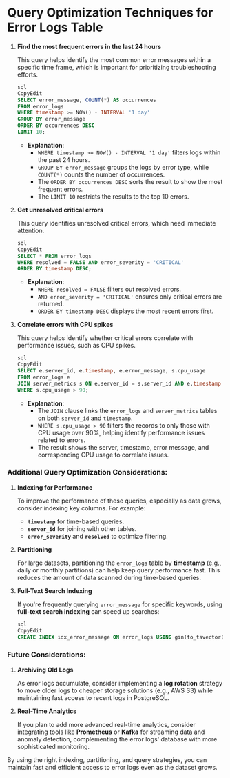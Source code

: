 # Query Optimization Techniques for Error Logs Table

1. **Find the most frequent errors in the last 24 hours**
    
    This query helps identify the most common error messages within a specific time frame, which is important for prioritizing troubleshooting efforts.
    
    ```sql
    sql
    CopyEdit
    SELECT error_message, COUNT(*) AS occurrences
    FROM error_logs
    WHERE timestamp >= NOW() - INTERVAL '1 day'
    GROUP BY error_message
    ORDER BY occurrences DESC
    LIMIT 10;
    
    ```
    
    - **Explanation**:
        - `WHERE timestamp >= NOW() - INTERVAL '1 day'` filters logs within the past 24 hours.
        - `GROUP BY error_message` groups the logs by error type, while `COUNT(*)` counts the number of occurrences.
        - The `ORDER BY occurrences DESC` sorts the result to show the most frequent errors.
        - The `LIMIT 10` restricts the results to the top 10 errors.
2. **Get unresolved critical errors**
    
    This query identifies unresolved critical errors, which need immediate attention.
    
    ```sql
    sql
    CopyEdit
    SELECT * FROM error_logs
    WHERE resolved = FALSE AND error_severity = 'CRITICAL'
    ORDER BY timestamp DESC;
    
    ```
    
    - **Explanation**:
        - `WHERE resolved = FALSE` filters out resolved errors.
        - `AND error_severity = 'CRITICAL'` ensures only critical errors are returned.
        - `ORDER BY timestamp DESC` displays the most recent errors first.
3. **Correlate errors with CPU spikes**
    
    This query helps identify whether critical errors correlate with performance issues, such as CPU spikes.
    
    ```sql
    sql
    CopyEdit
    SELECT e.server_id, e.timestamp, e.error_message, s.cpu_usage
    FROM error_logs e
    JOIN server_metrics s ON e.server_id = s.server_id AND e.timestamp = s.timestamp
    WHERE s.cpu_usage > 90;
    
    ```
    
    - **Explanation**:
        - The `JOIN` clause links the `error_logs` and `server_metrics` tables on both `server_id` and `timestamp`.
        - `WHERE s.cpu_usage > 90` filters the records to only those with CPU usage over 90%, helping identify performance issues related to errors.
        - The result shows the server, timestamp, error message, and corresponding CPU usage to correlate issues.

### **Additional Query Optimization Considerations**:

1. **Indexing for Performance**
    
    To improve the performance of these queries, especially as data grows, consider indexing key columns. For example:
    
    - **`timestamp`** for time-based queries.
    - **`server_id`** for joining with other tables.
    - **`error_severity`** and **`resolved`** to optimize filtering.
2. **Partitioning**
    
    For large datasets, partitioning the `error_logs` table by **timestamp** (e.g., daily or monthly partitions) can help keep query performance fast. This reduces the amount of data scanned during time-based queries.
    
3. **Full-Text Search Indexing**
    
    If you're frequently querying `error_message` for specific keywords, using **full-text search indexing** can speed up searches:
    
    ```sql
    sql
    CopyEdit
    CREATE INDEX idx_error_message ON error_logs USING gin(to_tsvector('english', error_message));
    
    ```
    

### **Future Considerations**:

1. **Archiving Old Logs**
    
    As error logs accumulate, consider implementing a **log rotation** strategy to move older logs to cheaper storage solutions (e.g., AWS S3) while maintaining fast access to recent logs in PostgreSQL.
    
2. **Real-Time Analytics**
    
    If you plan to add more advanced real-time analytics, consider integrating tools like **Prometheus** or **Kafka** for streaming data and anomaly detection, complementing the error logs' database with more sophisticated monitoring.
    

By using the right indexing, partitioning, and query strategies, you can maintain fast and efficient access to error logs even as the dataset grows.